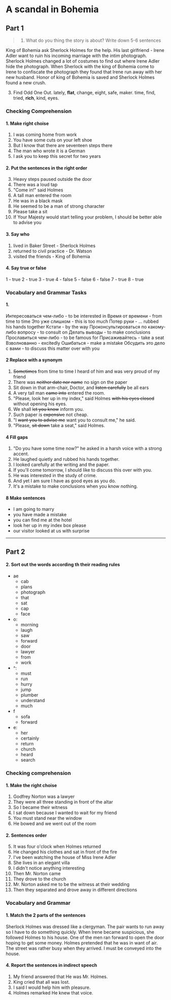 # A scandal in Bohemia

## Part 1

> 1. What do you thing the story is about? Write down 5-6 sentences

King of Bohemia ask Sherlock Holmes for the help.
His last girlfriend - Irene Adler want to ruin his incoming marriage with the intim photograph.
Sherlock Holmes changed a lot of costumes to find out where Irene Adler hide the photograph.
When Sherlock with the king of Bohemia come to Irene to confiscate the photograph they found that Irene run away with her new husband.
Honor of king of Bohemia is saved and Sherlock Holmes found a new crush.

3. Find Odd One Out.
lately, __flat__, change, eight, safe, maker.
time, find, tried, __rich__, kind, eyes.

### Checking Comprehension

#### 1. Make right choise

1) I was coming home from work
2) You have some cuts on your left shoe
3) But I know that there are seventeen steps there
4) The man who wrote it is a German
5) I ask you to keep this secret for two years

#### 2. Put the sentences in the right order

3) Heavy steps paused outside the door
6) There was a loud tap
5) "Come in!" said Holmes
8) A tall man entered the room
7) He was in a black mask
1) He seemed to be a man of strong character
4) Please take a sit
2) If Your Majesty would start telling your problem, I should be better able to advise you


#### 3. Say who

1) lived in Baker Street - Sherlock Holmes
2) returned to civil practice - Dr. Watson
3) visited the friends - King of Bohemia


#### 4. Say true or false
1 - true
2 - true
3 - true
4 - false
5 - false
6 - false
7 - true
8 - true


### Vocabulary and Grammar Tasks

#### 1.
Интересоваться чем-либо - to be interested in
Время от времени - from time to time
Это уже слишком - this is too much
Потер руки - ... rubbed his hands together
Кстати - by the way
Проконсультироваться по какому-либо вопросу - to consult on
Делать выводы - to make conclusions
Прославиться чем-либо - to be famous for
Присаживайтесь - take a seat
Взволнованно - excitedly
Ошибаться - make a mistake
Обсудить это дело с вами - to discuss this matter over with you

#### 2 Replace with a synonym

1) ~~Sometimes~~ from time to time I heard of him and was very proud of my friend
2) There was ~~neither date nor name~~ no sign on the paper
3) Sit down in that arm-chair, Doctor, and ~~listen carefully~~ be all ears
4) A very tall man ~~came into~~ entered the room.
5) "Please, look her up in my index," said Holmes ~~with his eyes closed~~ without opening his eyes.
6) We shall ~~let you know~~ inform you.
7) Such paper is ~~expensive~~ not cheap.
8) "I ~~want you to advise me~~ want you to consult me," he said.
9) "Please, ~~sit down~~ take a seat," said Holmes.

#### 4 Fill gaps

1) "Do you have some time now?" he asked in a harsh voice with a strong accent.
2) He laughed quietly and rubbed his hands together.
3) I looked carefully at the writing and the paper.
4) If you'll come tomorrow, I should like to discuss this over with you.
5) He was interested in the study of crime.
6) And yet I am sure I have as good eyes as you do.
7) It's a mistake to make conclusions when you know nothing.

#### 8 Make sentences

- I am going to marry
- you have made a mistake
- you can find me at the hotel
- look her up in my index box please
- our visitor looked at us with surprise

---
## Part 2

#### 2. Sort out the words according th their reading rules
- ae
  * cab
  * plans
  * photograph
  * that
  * sat
  * cap
  * face
- o:
  * morning
  * laugh
  * saw
  * forward
  * door
  * lawyer
  * from
  * work
- ^:
  * must
  * run
  * hurry
  * jump
  * plumber
  * understand
  * much
- f
  * sofa
  * forward
- e: 
  * her
  * certainly
  * return
  * church
  * heard
  * search

### Checking comprehension

#### 1. Make the right choise
1) Godfrey Norton was a lawyer
2) They were all three standing in front of the altar
3) So I became their witness
4) I sat down because I wanted to wait for my friend
5) You must stand near the window
6) He bowed and we went out of the room

#### 2. Sentences order
5) It was four o'clock when Holmes returned
8) He changed his clothes and sat in front of the fire
2) I've been watching the house of Miss Irene Adler
6) She lives in an elegant villa
9) I didn't notice anything interesting
7) Then Mr. Norton came
1) They drove to the church
4) Mr. Norton asked me to be the witness at their wedding
3) Then they separated and drove away in different directions


### Vocabulary and Grammar

#### 1. Match the 2 parts of the sentences
Sherlock Holmes was dressed like a clergyman.
The pair wants to run away so I have to do something quickly.
When Irene became suspicious, she followed Holmes to his house.
One of the men ran forward to open the door hoping to get some money.
Holmes pretended that he was in want of air.
The street was rather busy when they arrived.
I must be conveyed into the house.

#### 4. Report the sentences in indirect speech
1) My friend answered that He was Mr. Holmes.
2) King cried that all was lost.
3) I said I would help him with pleasure.
4) Holmes remarked He knew that voice.